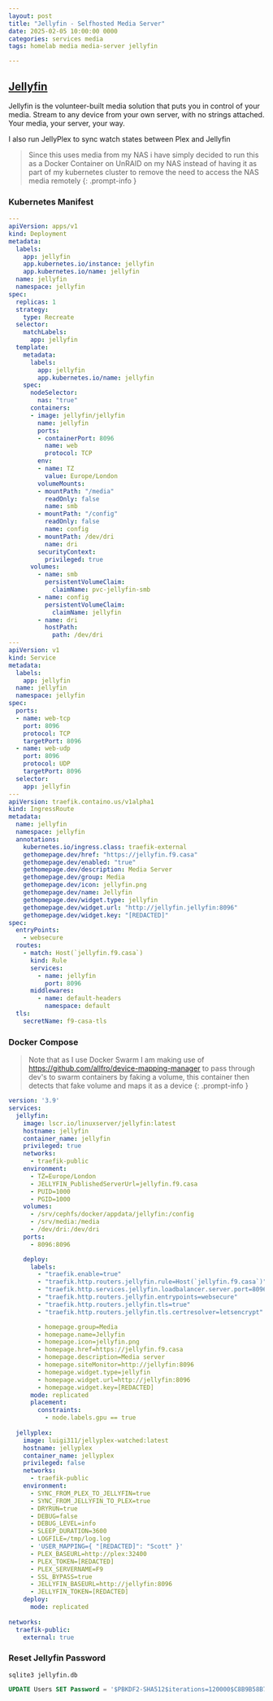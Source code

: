 ```yaml
---
layout: post
title: "Jellyfin - Selfhosted Media Server"
date: 2025-02-05 10:00:00 0000
categories: services media
tags: homelab media media-server jellyfin

---
```


## [Jellyfin](https://jellyfin.org/)
Jellyfin is the volunteer-built media solution that puts you in control of your media. Stream to any device from your own server, with no strings attached. Your media, your server, your way.

I also run JellyPlex to sync watch states between Plex and Jellyfin


> Since this uses media from my NAS i have simply decided to run this as a Docker Container on UnRAID on my NAS instead of having it as part of my kubernetes cluster to remove the need to access the NAS media remotely
{: .prompt-info }

### Kubernetes Manifest
```yaml
---
apiVersion: apps/v1
kind: Deployment
metadata:
  labels:
    app: jellyfin
    app.kubernetes.io/instance: jellyfin
    app.kubernetes.io/name: jellyfin
  name: jellyfin
  namespace: jellyfin
spec:
  replicas: 1
  strategy:
    type: Recreate
  selector:
    matchLabels:
      app: jellyfin
  template:
    metadata:
      labels:
        app: jellyfin
        app.kubernetes.io/name: jellyfin
    spec:
      nodeSelector:
        nas: "true"
      containers:
      - image: jellyfin/jellyfin
        name: jellyfin
        ports:
        - containerPort: 8096
          name: web
          protocol: TCP
        env:
        - name: TZ
          value: Europe/London
        volumeMounts:
        - mountPath: "/media"
          readOnly: false
          name: smb
        - mountPath: "/config"
          readOnly: false
          name: config
        - mountPath: /dev/dri
          name: dri
        securityContext:
          privileged: true
      volumes:
        - name: smb
          persistentVolumeClaim:
            claimName: pvc-jellyfin-smb
        - name: config
          persistentVolumeClaim:
            claimName: jellyfin
        - name: dri
          hostPath:
            path: /dev/dri
---
apiVersion: v1
kind: Service
metadata:
  labels:
    app: jellyfin
  name: jellyfin
  namespace: jellyfin 
spec:
  ports:
  - name: web-tcp
    port: 8096
    protocol: TCP
    targetPort: 8096
  - name: web-udp
    port: 8096
    protocol: UDP
    targetPort: 8096
  selector:
    app: jellyfin
---
apiVersion: traefik.containo.us/v1alpha1
kind: IngressRoute
metadata:
  name: jellyfin
  namespace: jellyfin
  annotations: 
    kubernetes.io/ingress.class: traefik-external
    gethomepage.dev/href: "https://jellyfin.f9.casa"
    gethomepage.dev/enabled: "true"
    gethomepage.dev/description: Media Server
    gethomepage.dev/group: Media
    gethomepage.dev/icon: jellyfin.png
    gethomepage.dev/name: Jellyfin
    gethomepage.dev/widget.type: jellyfin
    gethomepage.dev/widget.url: "http://jellyfin.jellyfin:8096"
    gethomepage.dev/widget.key: "[REDACTED]"
spec:
  entryPoints:
    - websecure
  routes:
    - match: Host(`jellyfin.f9.casa`)
      kind: Rule
      services:
        - name: jellyfin
          port: 8096
      middlewares:
        - name: default-headers
          namespace: default
  tls:
    secretName: f9-casa-tls

```

### Docker Compose
> Note that as I use Docker Swarm I am making use of https://github.com/allfro/device-mapping-manager to pass through dev's to swarm containers by faking a volume, this container then detects that fake volume and maps it as a device
{: .prompt-info }
```yaml
version: '3.9'
services:
  jellyfin:
    image: lscr.io/linuxserver/jellyfin:latest
    hostname: jellyfin
    container_name: jellyfin
    privileged: true
    networks:
      - traefik-public
    environment:
      - TZ=Europe/London
      - JELLYFIN_PublishedServerUrl=jellyfin.f9.casa
      - PUID=1000
      - PGID=1000
    volumes:
      - /srv/cephfs/docker/appdata/jellyfin:/config
      - /srv/media:/media
      - /dev/dri:/dev/dri
    ports:
      - 8096:8096

    deploy:
      labels:
        - "traefik.enable=true"
        - "traefik.http.routers.jellyfin.rule=Host(`jellyfin.f9.casa`)"
        - "traefik.http.services.jellyfin.loadbalancer.server.port=8096"
        - "traefik.http.routers.jellyfin.entrypoints=websecure"
        - "traefik.http.routers.jellyfin.tls=true"
        - "traefik.http.routers.jellyfin.tls.certresolver=letsencrypt"

        - homepage.group=Media
        - homepage.name=Jellyfin
        - homepage.icon=jellyfin.png
        - homepage.href=https://jellyfin.f9.casa
        - homepage.description=Media server
        - homepage.siteMonitor=http://jellyfin:8096
        - homepage.widget.type=jellyfin
        - homepage.widget.url=http://jellyfin:8096
        - homepage.widget.key=[REDACTED]
      mode: replicated
      placement:
        constraints:
          - node.labels.gpu == true
          
  jellyplex:
    image: luigi311/jellyplex-watched:latest
    hostname: jellyplex
    container_name: jellyplex
    privileged: false
    networks:
      - traefik-public
    environment:
      - SYNC_FROM_PLEX_TO_JELLYFIN=true
      - SYNC_FROM_JELLYFIN_TO_PLEX=true
      - DRYRUN=true
      - DEBUG=false
      - DEBUG_LEVEL=info
      - SLEEP_DURATION=3600
      - LOGFILE=/tmp/log.log
      - 'USER_MAPPING={ "[REDACTED]": "Scott" }'
      - PLEX_BASEURL=http://plex:32400
      - PLEX_TOKEN=[REDACTED]
      - PLEX_SERVERNAME=F9
      - SSL_BYPASS=true
      - JELLYFIN_BASEURL=http://jellyfin:8096
      - JELLYFIN_TOKEN=[REDACTED]
    deploy:      
      mode: replicated
      
networks:
  traefik-public:
    external: true
```
### Reset Jellyfin Password
`sqlite3 jellyfin.db`
```sql
UPDATE Users SET Password = '$PBKDF2-SHA512$iterations=120000$C8B9B58B72BC7B864DE42F8819FBA024$7B6BC38F2E7635C4E1B93FA9C997479548497EAD1F298FF47C3398D369F47874C6B2504D1F59F84A88116954AD0795DBAB06AB3DC7DB22FCE470B82E183A48DA' WHERE Username = 'XXX';
```